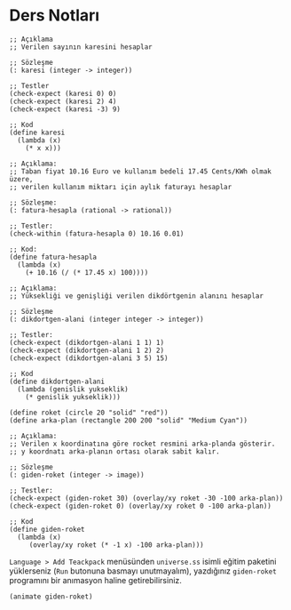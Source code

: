 # Ders Notları

```racket
;; Açıklama
;; Verilen sayının karesini hesaplar

;; Sözleşme
(: karesi (integer -> integer))

;; Testler
(check-expect (karesi 0) 0)
(check-expect (karesi 2) 4)
(check-expect (karesi -3) 9)

;; Kod
(define karesi
  (lambda (x)
    (* x x)))
```

```racket
;; Açıklama:
;; Taban fiyat 10.16 Euro ve kullanım bedeli 17.45 Cents/KWh olmak üzere,
;; verilen kullanım miktarı için aylık faturayı hesaplar

;; Sözleşme:
(: fatura-hesapla (rational -> rational))

;; Testler:
(check-within (fatura-hesapla 0) 10.16 0.01)

;; Kod:
(define fatura-hesapla
  (lambda (x)
    (+ 10.16 (/ (* 17.45 x) 100))))
```

```racket
;; Açıklama:
;; Yüksekliği ve genişliği verilen dikdörtgenin alanını hesaplar

;; Sözleşme
(: dikdortgen-alani (integer integer -> integer))

;; Testler:
(check-expect (dikdortgen-alani 1 1) 1)
(check-expect (dikdortgen-alani 1 2) 2)
(check-expect (dikdortgen-alani 3 5) 15)

;; Kod
(define dikdortgen-alani
  (lambda (genislik yukseklik)
    (* genislik yukseklik)))
```

```racket
(define roket (circle 20 "solid" "red"))
(define arka-plan (rectangle 200 200 "solid" "Medium Cyan"))

;; Açıklama:
;; Verilen x koordinatına göre rocket resmini arka-planda gösterir.
;; y koordnatı arka-planın ortası olarak sabit kalır.

;; Sözleşme
(: giden-roket (integer -> image))

;; Testler:
(check-expect (giden-roket 30) (overlay/xy roket -30 -100 arka-plan))
(check-expect (giden-roket 0) (overlay/xy roket 0 -100 arka-plan))

;; Kod
(define giden-roket
  (lambda (x)
     (overlay/xy roket (* -1 x) -100 arka-plan)))
```

`Language > Add Teackpack` menüsünden `universe.ss` isimli eğitim paketini yüklerseniz (`Run` butonuna basmayı unutmayalım), yazdığınız `giden-roket` programını bir anımasyon haline getirebilirsiniz.

```racket
(animate giden-roket)
```
